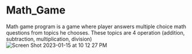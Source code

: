 # Math_Game
Math game program is a game where player answers multiple choice math questions from topics he chooses. These topics are 4 operation (addition, subtraction, multiplication,  division) 
![Screen Shot 2023-01-15 at 10 12 27 PM](https://user-images.githubusercontent.com/55638166/212590781-f5c48100-08b1-4ffd-a336-6ba9deee291a.png)
